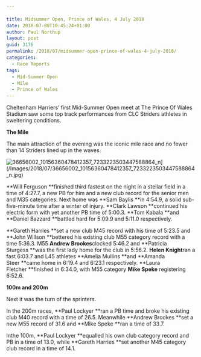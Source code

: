 ```yaml
---

title: Midsummer Open, Prince of Wales, 4 July 2018
date: 2018-07-08T10:45:24+01:00
author: Paul Northup
layout: post
guid: 3176
permalink: /2018/07/midsummer-open-prince-of-wales-4-july-2018/
categories:
  - Race Reports
tags:
  - Mid-Summer Open
  - Mile
  - Prince of Wales
---
```

Cheltenham Harriers’ first Mid-Summer Open meet at The Prince Of Wales Stadium saw some top track performances from CLC Striders athletes in sweltering conditions.

**The Mile**

The main attraction of the evening was the iconic mile race and no fewer than 14 Striders lined up in the waves.

<img  src="/Images/2018/07/36656002_10156360478412357_7233223503447588864_n.jpg" alt="36656002_10156360478412357_7233223503447588864_n" width="800" height="548" srcset="/Images/2018/07/36656002_10156360478412357_7233223503447588864_n.jpg 960w, /Images/2018/07/36656002_10156360478412357_7233223503447588864_n-300x206.jpg 300w, /Images/2018/07/36656002_10156360478412357_7233223503447588864_n-768x526.jpg 768w" sizes="(max-width: 800px) 100vw, 800px" />](/Images/2018/07/36656002_10156360478412357_7233223503447588864_n.jpg)

**Will Ferguson **finished third fastest on the night in a stellar field in a time of 4:27.7, a new PB for him and a new club record for the senior men and M35 categories. Next home was **Sam Baylis **in 4:54.9, a solid sub-five-minute time after a winter of injury. **Clark Lawson **continued his electric form with yet another PB time of 5:00.3. **Tom Kabala **and **Daniel Bazzard **battled hard for 5:09.9 and 5:11.0 respectively.

**Gareth Harries **set a new club M45 record with his time of 5:23.5 and **John Willson **bettered his existing club M55 category record with a time 5:36.3. M55 **Andrew Brookes**clocked 5:46.2 and **Patricia Sturgess **was the first lady home for the club in 5:56.2. **Helen Knight**ran a fast 6:03.7 and L45 athletes **Amelia Mullins **and **Amanda Steer **came home in 6:19.4 and 6:23.1 respectively. **Laura Fletcher **finished in 6:34.0, with M55 category **Mike Speke** registering 6:52.6.

**100m and 200m**

Next it was the turn of the sprinters.

In the 200m races, **Paul Lockyer **ran a PB time and broke his existing club M40 record with a time of 26.5. Meanwhile **Andrew Brookes **set a new M55 record of 31.6 and **Mike Speke **ran a time of 33.7.

Inthe 100m, **Paul Lockyer **equalled his own club category record and PB in a time of 13.0, while **Gareth Harries **set another M45 category club record in a time of 14.1.